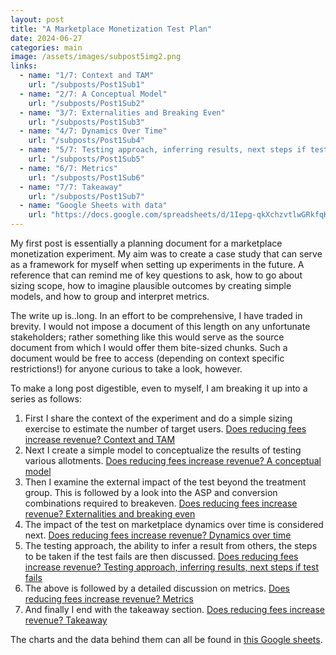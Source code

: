 ```yaml
---
layout: post
title: "A Marketplace Monetization Test Plan"
date: 2024-06-27
categories: main 
image: /assets/images/subpost5img2.png
links:
  - name: "1/7: Context and TAM"
    url: "/subposts/Post1Sub1"
  - name: "2/7: A Conceptual Model"
    url: "/subposts/Post1Sub2"
  - name: "3/7: Externalities and Breaking Even"
    url: "/subposts/Post1Sub3"
  - name: "4/7: Dynamics Over Time"
    url: "/subposts/Post1Sub4"
  - name: "5/7: Testing approach, inferring results, next steps if test fails"
    url: "/subposts/Post1Sub5"
  - name: "6/7: Metrics"
    url: "/subposts/Post1Sub6"    
  - name: "7/7: Takeaway"
    url: "/subposts/Post1Sub7"
  - name: "Google Sheets with data"
    url: "https://docs.google.com/spreadsheets/d/1Iepg-qkXchzvtlwGRkfqKedoYjYhIrYqIr1l-UwbtY4/edit?gid=1678698739#gid=1678698739"        
---
```

My first post is essentially a planning document for a marketplace monetization experiment. My aim was to create a case study that can serve as a framework for myself when setting up experiments in the future. A reference that can remind me of key questions to ask, how to go about sizing scope, how to imagine plausible outcomes by creating simple models, and how to group and interpret metrics. 

The write up is..long. In an effort to be comprehensive, I have traded in brevity. I would not impose a document of this length on any unfortunate stakeholders; rather something like this would serve as the source document from which I would offer them bite-sized chunks. Such a document would be free to access (depending on context specific restrictions!) for anyone curious to take a look, however.

To make a long post digestible, even to myself, I am breaking it up into a series as follows:



1. First I share the context of the experiment and do a simple sizing exercise to estimate the number of target users. [Does reducing fees increase revenue? Context and TAM](/subposts/Post1Sub1)
2. Next I create a simple model to conceptualize the results of testing various allotments. [Does reducing fees increase revenue? A conceptual model](/subposts/Post1Sub2)
3. Then I examine the external impact of the test beyond the treatment group. This is followed by a look into the ASP and conversion combinations required to breakeven.  [Does reducing fees increase revenue? Externalities and breaking even ](/subposts/Post1Sub3)
4. The impact of the test on marketplace dynamics over time is considered next. [Does reducing fees increase revenue? Dynamics over time](/subposts/Post1Sub4)
5. The testing approach, the ability to infer a result from others, the steps to be taken if the test fails are then discussed. [Does reducing fees increase revenue? Testing approach, inferring results, next steps if test fails ](/subposts/Post1Sub5)
6. The above is followed by a detailed discussion on metrics. [Does reducing fees increase revenue? Metrics](/subposts/Post1Sub6) 
7. And finally I end with the takeaway section. [Does reducing fees increase revenue? Takeaway](/subposts/Post1Sub7)

The charts and the data behind them can all be found in [this Google sheets](https://docs.google.com/spreadsheets/d/1Iepg-qkXchzvtlwGRkfqKedoYjYhIrYqIr1l-UwbtY4/edit?usp=sharing). 


